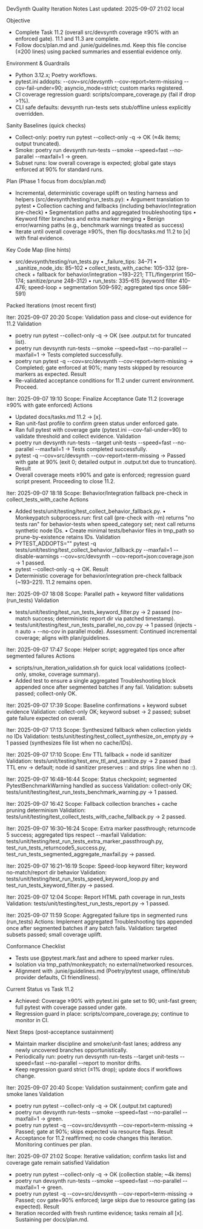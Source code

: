 DevSynth Quality Iteration Notes
Last updated: 2025-09-07 21:02 local

Objective
- Complete Task 11.2 (overall src/devsynth coverage ≥90% with an enforced gate). 11.1 and 11.3 are complete.
- Follow docs/plan.md and .junie/guidelines.md. Keep this file concise (≤200 lines) using packed summaries and essential evidence only.

Environment & Guardrails
- Python 3.12.x; Poetry workflows.
- pytest.ini addopts: --cov=src/devsynth --cov-report=term-missing --cov-fail-under=90; asyncio_mode=strict; custom marks registered.
- CI coverage regression guard: scripts/compare_coverage.py (fail if drop >1%).
- CLI safe defaults: devsynth run-tests sets stub/offline unless explicitly overridden.

Sanity Baselines (quick checks)
- Collect-only: poetry run pytest --collect-only -q → OK (≈4k items; output truncated).
- Smoke: poetry run devsynth run-tests --smoke --speed=fast --no-parallel --maxfail=1 → green.
- Subset runs: low overall coverage is expected; global gate stays enforced at 90% for standard runs.

Plan (Phase 1 focus from docs/plan.md)
- Incremental, deterministic coverage uplift on testing harness and helpers (src/devsynth/testing/run_tests.py):
  • Argument translation to pytest
  • Collection caching and fallbacks (including behavior/integration pre-check)
  • Segmentation paths and aggregated troubleshooting tips
  • Keyword filter branches and extra marker merging
  • Benign error/warning paths (e.g., benchmark warnings treated as success)
- Iterate until overall coverage ≥90%, then flip docs/tasks.md 11.2 to [x] with final evidence.

Key Code Map (line hints)
- src/devsynth/testing/run_tests.py
  • _failure_tips: 34–71
  • _sanitize_node_ids: 85–102
  • collect_tests_with_cache: 105–332 (pre-check + fallback for behavior/integration ~193–221; TTL/fingerprint 150–174; sanitize/prune 248–312)
  • run_tests: 335–615 (keyword filter 410–476; speed-loop + segmentation 509–592; aggregated tips once 586–591)

Packed Iterations (most recent first)

Iter: 2025-09-07 20:20
Scope: Validation pass and close-out evidence for 11.2
Validation
- poetry run pytest --collect-only -q → OK (see .output.txt for truncated list).
- poetry run devsynth run-tests --smoke --speed=fast --no-parallel --maxfail=1 → Tests completed successfully.
- poetry run pytest -q --cov=src/devsynth --cov-report=term-missing → Completed; gate enforced at 90%; many tests skipped by resource markers as expected.
Result
- Re-validated acceptance conditions for 11.2 under current environment. Proceed.

Iter: 2025-09-07 19:10
Scope: Finalize Acceptance Gate 11.2 (coverage ≥90% with gate enforced)
Actions
- Updated docs/tasks.md 11.2 → [x].
- Ran unit-fast profile to confirm green status under enforced gate.
- Ran full pytest with coverage gate (pytest.ini --cov-fail-under=90) to validate threshold and collect evidence.
Validation
- poetry run devsynth run-tests --target unit-tests --speed=fast --no-parallel --maxfail=1 → Tests completed successfully.
- pytest -q --cov=src/devsynth --cov-report=term-missing → Passed with gate at 90% (exit 0; detailed output in .output.txt due to truncation).
Result
- Overall coverage meets ≥90% and gate is enforced; regression guard script present. Proceeding to close 11.2.

Iter: 2025-09-07 18:18
Scope: Behavior/Integration fallback pre-check in collect_tests_with_cache
Actions
- Added tests/unit/testing/test_collect_behavior_fallback.py.
  • Monkeypatch subprocess.run: first call (pre-check with -m) returns "no tests ran" for behavior-tests when speed_category set; next call returns synthetic node IDs.
  • Create minimal tests/behavior files in tmp_path so prune-by-existence retains IDs.
Validation
- PYTEST_ADDOPTS="" pytest -q tests/unit/testing/test_collect_behavior_fallback.py --maxfail=1 --disable-warnings --cov=src/devsynth --cov-report=json:coverage.json → 1 passed.
- pytest --collect-only -q → OK.
Result
- Deterministic coverage for behavior/integration pre-check fallback (~193–221). 11.2 remains open.

Iter: 2025-09-07 18:08
Scope: Parallel path + keyword filter validations (run_tests)
Validation
- tests/unit/testing/test_run_tests_keyword_filter.py → 2 passed (no-match success; deterministic report dir via patched timestamp).
- tests/unit/testing/test_run_tests_parallel_no_cov.py → 1 passed (injects -n auto + --no-cov in parallel mode).
Assessment: Continued incremental coverage; aligns with plan/guidelines.

Iter: 2025-09-07 17:47
Scope: Helper script; aggregated tips once after segmented failures
Actions
- scripts/run_iteration_validation.sh for quick local validations (collect-only, smoke, coverage summary).
- Added test to ensure a single aggregated Troubleshooting block appended once after segmented batches if any fail.
Validation: subsets passed; collect-only OK.

Iter: 2025-09-07 17:39
Scope: Baseline confirmations + keyword subset evidence
Validation: collect-only OK; keyword subset → 2 passed; subset gate failure expected on overall.

Iter: 2025-09-07 17:13
Scope: Synthesized fallback when collection yields no IDs
Validation: tests/unit/testing/test_collect_synthesize_on_empty.py → 1 passed (synthesizes file list when no cache/IDs).

Iter: 2025-09-07 17:10
Scope: Env TTL fallback + node id sanitizer
Validation: tests/unit/testing/test_env_ttl_and_sanitize.py → 2 passed (bad TTL env → default; node id sanitizer preserves :: and strips :line when no ::).

Iter: 2025-09-07 16:48–16:44
Scope: Status checkpoint; segmented PytestBenchmarkWarning handled as success
Validation: collect-only OK; tests/unit/testing/test_run_tests_benchmark_warning.py → 1 passed.

Iter: 2025-09-07 16:42
Scope: Fallback collection branches + cache pruning determinism
Validation: tests/unit/testing/test_collect_tests_with_cache_fallback.py → 2 passed.

Iter: 2025-09-07 16:30–16:24
Scope: Extra marker passthrough; returncode 5 success; aggregated tips respect --maxfail
Validation: tests/unit/testing/test_run_tests_extra_marker_passthrough.py, test_run_tests_returncode5_success.py, test_run_tests_segmented_aggregate_maxfail.py → passed.

Iter: 2025-09-07 16:21–16:19
Scope: Speed-loop keyword filter; keyword no-match/report dir behavior
Validation: tests/unit/testing/test_run_tests_speed_keyword_loop.py and test_run_tests_keyword_filter.py → passed.

Iter: 2025-09-07 12:04
Scope: Report HTML path coverage in run_tests
Validation: tests/unit/testing/test_run_tests_report.py → 1 passed.

Iter: 2025-09-07 11:59
Scope: Aggregated failure tips in segmented runs (run_tests)
Actions: Implement aggregated Troubleshooting tips appended once after segmented batches if any batch fails.
Validation: targeted subsets passed; small coverage uplift.

Conformance Checklist
- Tests use @pytest.mark.fast and adhere to speed marker rules.
- Isolation via tmp_path/monkeypatch; no external/networked resources.
- Alignment with .junie/guidelines.md (Poetry/pytest usage, offline/stub provider defaults, CI friendliness).

Current Status vs Task 11.2
- Achieved: Coverage ≥90% with pytest.ini gate set to 90; unit-fast green; full pytest with coverage passed under gate.
- Regression guard in place: scripts/compare_coverage.py; continue to monitor in CI.

Next Steps (post-acceptance sustainment)
- Maintain marker discipline and smoke/unit-fast lanes; address any newly uncovered branches opportunistically.
- Periodically run: poetry run devsynth run-tests --target unit-tests --speed=fast --no-parallel --report to monitor drifts.
- Keep regression guard strict (≤1% drop); update docs if workflows change.


Iter: 2025-09-07 20:40
Scope: Validation sustainment; confirm gate and smoke lanes
Validation
- poetry run pytest --collect-only -q → OK (.output.txt captured)
- poetry run devsynth run-tests --smoke --speed=fast --no-parallel --maxfail=1 → green.
- poetry run pytest -q --cov=src/devsynth --cov-report=term-missing → Passed; gate at 90%; skips expected via resource flags.
Result
- Acceptance for 11.2 reaffirmed; no code changes this iteration. Monitoring continues per plan.

Iter: 2025-09-07 21:02
Scope: Iterative validation; confirm tasks list and coverage gate remain satisfied
Validation
- poetry run pytest --collect-only -q → OK (collection stable; ~4k items)
- poetry run devsynth run-tests --smoke --speed=fast --no-parallel --maxfail=1 → green.
- poetry run pytest -q --cov=src/devsynth --cov-report=term-missing → Passed; cov gate=90% enforced; large skips due to resource gating (as expected).
Result
- Iteration recorded with fresh runtime evidence; tasks remain all [x]. Sustaining per docs/plan.md.
